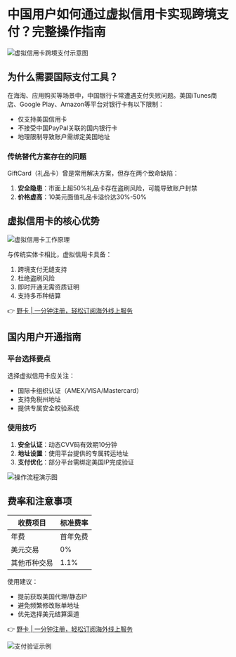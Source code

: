 # 中国用户如何通过虚拟信用卡实现跨境支付？完整操作指南

![虚拟信用卡跨境支付示意图](https://bbtdd.com/wp-content/uploads/img/0431122560.webp)

## 为什么需要国际支付工具？
在海淘、应用购买等场景中，中国银行卡常遭遇支付失败问题。美国iTunes商店、Google Play、Amazon等平台对银行卡有以下限制：
- 仅支持美国信用卡
- 不接受中国PayPal关联的国内银行卡
- 地理限制导致账户需绑定美国地址

### 传统替代方案存在的问题
GiftCard（礼品卡）曾是常用解决方案，但存在两个致命缺陷：
1. **安全隐患**：市面上超50%礼品卡存在盗刷风险，可能导致账户封禁
2. **价格虚高**：10美元面值礼品卡溢价达30%-50%

## 虚拟信用卡的核心优势
![虚拟信用卡工作原理](https://bbtdd.com/wp-content/uploads/img/61835760776.webp)

与传统实体卡相比，虚拟信用卡具备：
1. 跨境支付无缝支持
2. 杜绝盗刷风险
3. 即时开通无需资质证明
4. 支持多币种结算

👉 [野卡 | 一分钟注册，轻松订阅海外线上服务](https://bbtdd.com/yeka)

## 国内用户开通指南
### 平台选择要点
选择虚拟信用卡应关注：
- 国际卡组织认证（AMEX/VISA/Mastercard）
- 支持免税州地址
- 提供专属安全校验系统

### 使用技巧
1. **安全认证**：动态CVV码有效期10分钟
2. **地址设置**：使用平台提供的专属转运地址
3. **支付优化**：部分平台需绑定美国IP完成验证

![操作流程演示图](https://bbtdd.com/wp-content/uploads/img/01720467488559.webp)

## 费率和注意事项
| 收费项目    | 标准费率 |
|------------|---------|
| 年费        | 首年免费 |
| 美元交易    | 0%      |
| 其他币种交易 | 1.1%    |

使用建议：
- 提前获取美国代理/静态IP
- 避免频繁修改账单地址
- 优先选择美元结算渠道

👉 [野卡 | 一分钟注册，轻松订阅海外线上服务](https://bbtdd.com/yeka)

![支付验证示例](https://bbtdd.com/wp-content/uploads/img/900469335.webp)